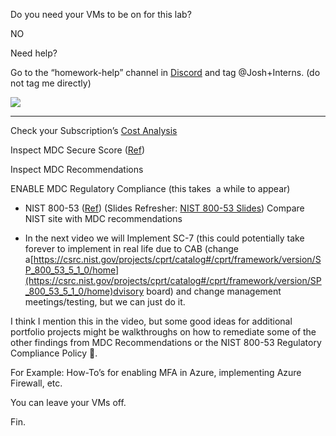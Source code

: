 Do you need your VMs to be on for this lab?

NO

  

Need help?

Go to the “homework-help” channel in [Discord](https://docs.google.com/document/d/1vBbu5AuRTcKCYWoA_kDM6iyCRKp4A_aNnbo6fgEG3xc/edit) and tag @Josh+Interns. (do not tag me directly)

![](https://lh7-rt.googleusercontent.com/docsz/AD_4nXfJOoCKOuLTw3yfDWsW7sUm52CO0qUz_IZbBrotbnfTZG-RA7N4nXCpt5yU55pRMpLXXTrvkTeVYmxNmcDWtJhnYJEoYZL-OSG3NMLuthdhYU1LquA4wmGInGTdI6V_8-OR5NjYLCnLiyQzM5uXFMAZYiHY?key=huHor-_sbx1dqPCl_nZ_SQ)

---

Check your Subscription’s [Cost Analysis](https://portal.azure.com/#view/Microsoft_Azure_CostManagement/Menu/~/costanalysis/openedBy/AzurePortal)

  

Inspect MDC Secure Score ([Ref](https://learn.microsoft.com/en-us/microsoft-365/security/defender/microsoft-secure-score?view=o365-worldwide))

Inspect MDC Recommendations

ENABLE MDC Regulatory Compliance (this takes  a while to appear) 

- NIST 800-53 ([Ref](https://csrc.nist.gov/projects/cprt/catalog#/cprt/framework/version/SP_800_53_5_1_0/home)) (Slides Refresher: [NIST 800-53 Slides](https://docs.google.com/presentation/d/1JeK0tJWWjHDwJ0_UZVHw5IqM0BLkbPC89yHSwFdY9jE/edit)) Compare NIST site with MDC recommendations
    
- In the next video we will Implement SC-7 (this could potentially take forever to implement in real life due to CAB (change a[https://csrc.nist.gov/projects/cprt/catalog#/cprt/framework/version/SP_800_53_5_1_0/home](https://csrc.nist.gov/projects/cprt/catalog#/cprt/framework/version/SP_800_53_5_1_0/home)dvisory board) and change management meetings/testing, but we can just do it. 
    

  

I think I mention this in the video, but some good ideas for additional portfolio projects might be walkthroughs on how to remediate some of the other findings from MDC Recommendations or the NIST 800-53 Regulatory Compliance Policy 🙂.

For Example: How-To’s for enabling MFA in Azure, implementing Azure Firewall, etc.

  

You can leave your VMs off.

  

Fin.